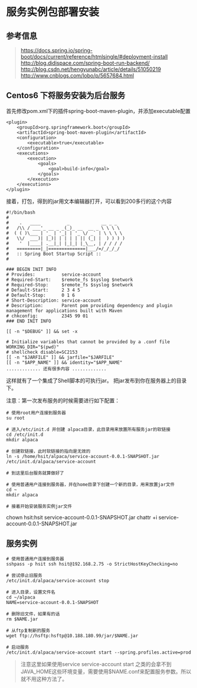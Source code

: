 # 服务实例包部署安装

## 参考信息
> https://docs.spring.io/spring-boot/docs/current/reference/htmlsingle/#deployment-install
> http://blog.didispace.com/spring-boot-run-backend/
> http://blog.csdn.net/hengyunabc/article/details/51050219
> http://www.cnblogs.com/lobo/p/5657684.html

## Centos6 下将服务安装为后台服务

首先修改pom.xml下的插件spring-boot-maven-plugin，并添加executable配置
```
<plugin>
    <groupId>org.springframework.boot</groupId>
    <artifactId>spring-boot-maven-plugin</artifactId>
    <configuration>
        <executable>true</executable>
    </configuration>
    <executions>
        <execution>
            <goals>
                <goal>build-info</goal>
            </goals>
        </execution>
    </executions>
</plugin>
```

接着，打包，得到的jar用文本编辑器打开，可以看到200多行的这个内容
```
#!/bin/bash
#
#    .   ____          _            __ _ _
#   /\\ / ___'_ __ _ _(_)_ __  __ _ \ \ \ \
#  ( ( )\___ | '_ | '_| | '_ \/ _` | \ \ \ \
#   \\/  ___)| |_)| | | | | || (_| |  ) ) ) )
#    '  |____| .__|_| |_|_| |_\__, | / / / /
#   =========|_|==============|___/=/_/_/_/
#   :: Spring Boot Startup Script ::
#

### BEGIN INIT INFO
# Provides:          service-account
# Required-Start:    $remote_fs $syslog $network
# Required-Stop:     $remote_fs $syslog $network
# Default-Start:     2 3 4 5
# Default-Stop:      0 1 6
# Short-Description: service-account
# Description:       Parent pom providing dependency and plugin management for applications built with Maven
# chkconfig:         2345 99 01
### END INIT INFO

[[ -n "$DEBUG" ]] && set -x

# Initialize variables that cannot be provided by a .conf file
WORKING_DIR="$(pwd)"
# shellcheck disable=SC2153
[[ -n "$JARFILE" ]] && jarfile="$JARFILE"
[[ -n "$APP_NAME" ]] && identity="$APP_NAME"
............. 还有很多内容 .............
```

这样就有了一个集成了Shell脚本的可执行jar。
把jar发布到你在服务器上的目录下。

注意：第一次发布服务的时候需要进行如下配置：
```
# 使用root用户连接到服务器
su root

# 进入/etc/init.d 并创建 alpaca目录，此目录用来放置所有服务jar的软链接
cd /etc/init.d
mkdir alpaca

# 创建软链接，此时软链接的指向是无效的
ln -s /home/hsit/alpaca/service-account-0.0.1-SNAPSHOT.jar /etc/init.d/alpaca/service-account

# 到这里后台服务就算做好了

# 使用普通用户连接到服务器，并在home目录下创建一个新的目录，用来放置jar文件
cd ~
mkdir alpaca

# 接着开始安装服务实例jar文件

```

chown hsit:hsit service-account-0.0.1-SNAPSHOT.jar
chattr +i service-account-0.0.1-SNAPSHOT.jar

## 服务实例
```
# 使用普通用户连接到服务器
sshpass -p hsit ssh hsit@192.168.2.75 -o StrictHostKeyChecking=no

# 尝试停止旧服务
/etc/init.d/alpaca/service-account stop

# 进入目录，设置文件名
cd ~/alpaca
NAME=service-account-0.0.1-SNAPSHOT

# 删除旧文件，如果有的话
rm $NAME.jar

# 从ftp复制新的服务
wget ftp://hsftp:hsftp@10.188.180.99/jar/$NAME.jar

# 启动服务
/etc/init.d/alpaca/service-account start --spring.profiles.active=prod

```

> 注意这里如果使用service service-account start 之类的会拿不到JAVA_HOME这些环境变量，需要使用$NAME.conf来配置服务参数。所以就不用这种方法了。